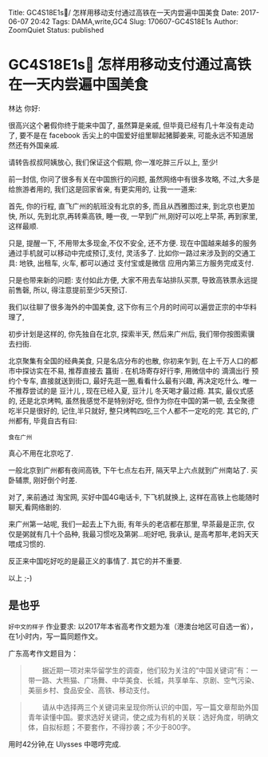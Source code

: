 Title: GC4S18E1s🐙/ 怎样用移动支付通过高铁在一天内尝遍中国美食
Date: 2017-06-07 20:42
Tags: DAMA,write,GC4
Slug: 170607-GC4S18E1s
Author: ZoomQuiet
Status: published

# GC4S18E1s🐙 怎样用移动支付通过高铁在一天内尝遍中国美食


林达 你好:

很高兴这个暑假你终于能来中国了,
虽然算是亲戚, 但毕竟已经有几十年没有走动了,
要不是在 facebook 舌尖上的中国爱好组里聊起猪脚姜来,
可能永远不知道居然还有外国亲戚.

请转告叔叔阿姨放心, 
我们保证这个假期, 你一准吃胖三斤以上, 至少!

前一封信, 你问了很多有关在中国旅行的问题,
虽然网络中有很多攻略, 
不过,大多是给旅游者用的, 我们这是回家省亲,
有更实用的, 让我一一道来:

首先, 你的行程, 直飞广州的航班没有北京的多,
而且从西雅图过来, 到北京也更加快,
所以, 先到北京,再转乘高铁, 睡一夜, 一早到广州,刚好可以吃上早茶, 再到家里, 这样最顺.

只是, 提醒一下, 不用带太多现金,不仅不安全, 还不方便.
现在中国越来越多的服务通过手机就可以移动中完成预订,支付, 灵活多了.
比如你一路过来涉及到的交通工具:
地铁, 出租车, 火车, 都可以通过 支付宝或是微信 应用内第三方服务完成支付.

只是也带来新的问题:
支付如此方便, 大家不用去车站排队买票,
导致高铁票永远提前售磬,
所以, 得注意提前至少5天预订.

我们以往聊了很多海外的中国美食,
这下你有三个月的时间可以遍尝正宗的中华料理了,

初步计划是这样的, 你先独自在北京, 探索半天,
然后来广州后, 我们带你按图索骥去扫街.

北京聚集有全国的经典美食, 只是名店分布的也散,
你初来乍到, 在上千万人口的都市中探访实在不易,
推荐直接去 簋街 .
在机场寄存好行李, 
用微信中的 滴滴出行 预约个专车,
直接就送到街口, 最好先逛一圈,看看什么最有兴趣, 再决定吃什么.
唯一不推荐尝试的是 豆汁儿 ,
现在已经入夏, 豆汁儿 冬天喝才最过瘾.
其实, 最仪式感的, 还是北京烤鸭, 虽然我感觉不是特别好吃,
但作为你在中国的第一顿, 
去全聚德吃半只是很好的, 记住,半只就好, 整只烤鸭四吃,三个人都不一定吃的完.
其它的, 广州都有, 
毕竟自古有曰:

    食在广州

真心不用在北京吃了.

一般北京到广州都有夜间高铁,
下午七点左右开, 隔天早上六点就到广州南站了.
买卧辅票, 刚好倒个时差.

对了, 来前通过 淘宝网, 买好中国4G电话卡, 
下飞机就换上,
这样在高铁上也能随时聊天,看网络剧的.

来广州第一站呢, 我们一起去上下九街,
有年头的老店都在那里,
早茶最是正宗, 仅仅是粥就有几十个品种,
我最习惯吃及第粥…呃好吧, 我承认, 是高考那年,老妈天天喂成习惯的.

反正来中国吃好吃的是最正义的事情了.
其它的并不重要.

以上 ;-)

## 是也乎

`好中文的样子` 作业要求:
以2017年本省高考作文题为准（港澳台地区可自选一省），在1小时内，写一篇同题作文。

广东高考作文题目为：

>　　据近期一项对来华留学生的调查，他们较为关注的“中国关键词”有：一带一路、大熊猫、广场舞、中华美食、长城，共享单车、京剧、空气污染、美丽乡村、食品安全、高铁、移动支付。

>　　请从中选择两三个关键词来呈现你所认识的中国，写一篇文章帮助外国青年读懂中国。要求选好关键词，使之成为有机的关联：选好角度，明确文体，自拟标题；不要套作，不得抄袭；不少于800字。

用时42分钟,在 Ulysses 中嗯哼完成. 